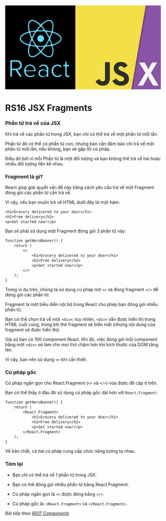 ![Create-HTML-1](images/jsx.jpg) 

# RS16 JSX Fragments

### Phần tử trả về của JSX

Khi trả về các phần tử trong JSX, bạn chỉ có thể trả về một phần tử mỗi lần.

Phần tử đó có thể có phần tử con, nhưng bạn cần đảm bảo chỉ trả về một phần tử mỗi lần, nếu không, bạn sẽ gặp lỗi cú pháp.

Điều đó bởi vì mỗi Phần tử là một đối tượng và bạn không thể trả về hai hoặc nhiều đối tượng liền kề nhau.

### Fragment là gì?

React giúp giải quyết vấn đề này bằng cách yêu cầu trả về một Fragment đóng gói các phần tử cần trả về.

Vì vậy, nếu bạn muốn trả về HTML dưới đây từ một hàm:

```
<h1>Grocery delivered to your door</h1>
<h2>Free delivery</h2>
<p>Get started now!</p>
```

Bạn sẽ phải sử dụng một Fragment đóng gói 3 phần tử này:

```
function getHeroBanner() {
    return (
        <>
            <h1>Grocery delivered to your door</h1>
            <h2>Free delivery</h2>
            <p>Get started now!</p>
        </>
    );
}
```

Trong ví dụ trên, chúng ta sử dụng cú pháp mở `<>` và đóng fragment `</>` để đóng gói các phần tử.

Fragment là một biểu diễn nội bộ trong React cho phép bạn đóng gói nhiều phần tử.

Bạn có thể chọn trả về một `<div>`; tuy nhiên, `<div>` vẫn được hiển thị trong HTML cuối cùng, trong khi thẻ fragment sẽ biến mất (nhưng nội dung của fragment sẽ được hiển thị).

Giả sử bạn có 100 component React. Khi đó, việc đóng gói mỗi component bằng một `<div>` sẽ làm cho mọi thứ chậm hơn khi kích thước của DOM tăng lên.

Vì vậy, bạn nên sử dụng `<>` khi cần thiết.

### Cú pháp gốc

Cú pháp ngắn gọn cho React.Fragment (`<>` và `</>`) vừa được đề cập ở trên.

Bạn có thể thấy ở đâu đó sử dụng cú pháp gốc dài hơn với `React.Fragment`:

```
function getHeroBanner() {
    return (
        <React.Fragment>
            <h1>Grocery delivered to your door</h1>
            <h2>Free delivery</h2>
            <p>Get started now!</p>
        </React.Fragment>
    );
}
```

Về bản chất, cả hai cú pháp cung cấp chức năng tương tự nhau.

### Tóm lại

- Bạn chỉ có thể trả về 1 phần tử trong JSX.

- Bạn có thể đóng gói nhiều phần tử bằng React.Fragment.

- Cú pháp ngắn gọn là `<>` được đóng bằng `</>`.

- Cú pháp gốc là: `<React.Fragment>` và `</React.Fragment>`.

*Bài tiếp theo [RS17 Components](/lesson/session/session_017_components.md)*
